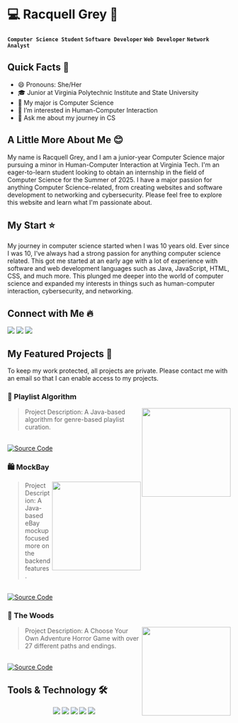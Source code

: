 # 💻 Racquell Grey 📱
**`Computer Science Student`** **`Software Developer`** **`Web Developer`** **`Network Analyst`**

## Quick Facts 👋
- 😄 Pronouns: She/Her
- 🎓 Junior at Virginia Polytechnic Institute and State University
- 🌱 My major is Computer Science
- 🔭 I’m interested in Human-Computer Interaction
- 💬 Ask me about my journey in CS

## A Little More About Me 😊
My name is Racquell Grey, and I am a junior-year Computer Science major pursuing a minor in Human-Computer Interaction at Virginia Tech. I'm an eager-to-learn student looking to obtain an internship in the field of Computer Science for the Summer of 2025. I have a major passion for anything Computer Science-related, from creating websites and software development to networking and cybersecurity. Please feel free to explore this website and learn what I'm passionate about.

## My Start ⭐
My journey in computer science started when I was 10 years old. Ever since I was 10, I’ve always had a strong passion for anything computer science related. This got me started at an early age with a lot of experience with software and web development languages such as Java, JavaScript, HTML, CSS, and much more. This plunged me deeper into the world of computer science and expanded my interests in things such as human-computer interaction, cybersecurity, and networking. 

## Connect with Me 🔥
<a href="https://github.com/Racquell-G">
<img src="https://img.shields.io/badge/Github-211F1F?style=flat-square&logo=GitHub&logoColor=ffffff"></a> 
<a href="https://www.linkedin.com/in/racquell-grey/">
<img src="https://img.shields.io/badge/Linkedin-0077B5?style=flat-square&logo=Linkedin&logoColor=ffffff"></a>
<a href="mailto:racquellgrey@gmail.com">
<img src="https://img.shields.io/badge/Gmail-D44638?style=flat-square&logo=gmail&logoColor=ffffff"></a>

## My Featured Projects 🚀
To keep my work protected, all projects are private. Please contact me with an email so that I can enable access to my projects.
### 🎼 Playlist Algorithm 
> <img align="right" alt="" src="images/assignmento_.gif" height="200" />
> Project Description: A Java-based algorithm for genre-based playlist curation.

<br>[![Source Code](https://img.shields.io/badge/Source-212121?logo=github&logoColor=ffffff)](https://github.com/Racquell-G/Playlist-Algorithm)



### 🛍️ MockBay
> <img align="right" alt="" src="images/assignmento_.gif" height="200" />
> Project Description: A Java-based eBay mockup focused more on the backend features.
<br>[![Source Code](https://img.shields.io/badge/Source-212121?logo=github&logoColor=ffffff)](https://github.com/Racquell-G)



### 👻 The Woods
> <img align="right" alt="" src="images/assignmento_.gif" height="200" />
> Project Description: A Choose Your Own Adventure Horror Game with over 27 different paths and endings.
<br>[![Source Code](https://img.shields.io/badge/Source-212121?logo=github&logoColor=ffffff)](https://github.com/Racquell-G/The-Woods)



## Tools & Technology 🛠

<div align="center">
<!-- <p align="center"></p> -->
<img src="https://img.shields.io/badge/Java-007396?style=flat-square&logo=java&logoColor=white" />
<img src="https://img.shields.io/badge/JavaScript-F7DF1E?style=flat-square&logo=javascript&logoColor=white" />
<img src="https://img.shields.io/badge/Python-FFD43B?style=flat-square&logo=python&logoColor=white"/>
<img src="https://img.shields.io/badge/Git-F05032?style=flat-square&logo=git&logoColor=white" />
<img src="https://img.shields.io/badge/Adobe_Photoshop-00aeff?style=flat-square&logo=Adobe%20photoshop&logoColor=white"/>
</div>
<!--
**Racquell-G/Racquell-G** is a ✨ _special_ ✨ repository because its `README.md` (this file) appears on your GitHub profile.

Here are some ideas to get you started:

- 🔭 I’m currently working on ...
- 🌱 I’m currently learning ...
- 👯 I’m looking to collaborate on ...
- 🤔 I’m looking for help with ...
- 💬 Ask me about ...
- 📫 How to reach me: ...
- 😄 Pronouns: ...
- ⚡ Fun fact: ...
-->



